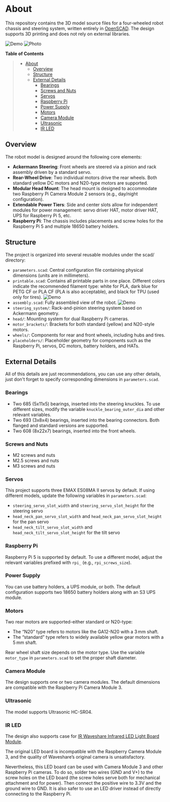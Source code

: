 # About

This repository contains the 3D model source files for a four-wheeled robot chassis and steering system, written entirely in [OpenSCAD](https://openscad.org/). The design supports 3D printing and does not rely on external libraries.

![Demo](./demo/picar-cad-demo.png)
![Photo](./demo/picar-cad-real-photo.jpg)

<!-- markdown-toc start - Don't edit this section. Run M-x markdown-toc-refresh-toc -->

**Table of Contents**

> - [About](#about)
>   - [Overview](#overview)
>   - [Structure](#structure)
>   - [External Details](#external-details)
>     - [Bearings](#bearings)
>     - [Screws and Nuts](#screws-and-nuts)
>     - [Servos](#servos)
>     - [Raspberry Pi](#raspberry-pi)
>     - [Power Supply](#power-supply)
>     - [Motors](#motors)
>     - [Camera Module](#camera-module)
>     - [Ultrasonic](#ultrasonic)
>     - [IR LED](#ir-led)

<!-- markdown-toc end -->

## Overview

The robot model is designed around the following core elements:

- **Ackermann Steering**: Front wheels are steered via a pinion and rack assembly driven by a standard servo.
- **Rear-Wheel Drive**: Two individual motors drive the rear wheels. Both standard yellow DC motors and N20-type motors are supported.
- **Modular Head Mount**: The head mount is designed to accommodate two Raspberry Pi Camera Module 2 sensors (e.g., day/night configuration).
- **Extendable Power Tiers**: Side and center slots allow for independent modules for power management: servo driver HAT, motor driver HAT, UPS for Raspberry Pi 5, etc.
- **Raspberry Pi**: The chassis includes placements and screw holes for the Raspberry Pi 5 and multiple 18650 battery holders.

## Structure

The project is organized into several reusable modules under the scad/ directory:

- `parameters.scad`: Central configuration file containing physical dimensions (units are in millimeters).
- `printable.scad`: Contains all printable parts in one place. Different colors indicate the recommended filament type: white for PLA, dark blue for PETG CF or PLA CF (PLA is also acceptable), and black for TPU (used only for tires).
  ![Demo](./demo/picar-cad-printable-plate.png)
- `assembly.scad`: Fully assembled view of the robot.
  ![Demo](./demo/picar-cad-assembly-view.gif)
- `steering_system/`: Rack-and-pinion steering system based on Ackermann geometry.
- `head/`: Mounting system for dual Raspberry Pi cameras.
- `motor_brackets/`: Brackets for both standard (yellow) and N20-style motors.
- `wheels/`: Components for rear and front wheels, including hubs and tires.
- `placeholders/`: Placeholder geometry for components such as the Raspberry Pi, servos, DC motors, battery holders, and HATs.

## External Details

All of this details are just recommendations, you can use any other details, just don't forget to specify corresponding dimensions in `parameters.scad`.

### Bearings

- Two 685 (5x11x5) bearings, inserted into the steering knuckles. To use different sizes, modify the variable `knuckle_bearing_outer_dia` and other relevant variables.
- Two 693 (3x8x4) bearings, inserted into the bearing connectors. Both flanged and standard versions are supported.
- Two 608 (8x22x7) bearings, inserted into the front wheels.

### Screws and Nuts

- M2 screws and nuts
- M2.5 screws and nuts
- M3 screws and nuts

### Servos

This project supports three EMAX ES08MA II servos by default. If using different models, update the following variables in `parameters.scad`:

- `steering_servo_slot_width` and `steering_servo_slot_height` for the steering servo
- `head_neck_pan_servo_slot_width` and `head_neck_pan_servo_slot_height` for the pan servo
- `head_neck_tilt_servo_slot_width` and `head_neck_tilt_servo_slot_height` for the tilt servo

### Raspberry Pi

Raspberry Pi 5 is supported by default. To use a different model, adjust the relevant variables prefixed with `rpi_` (e.g., `rpi_screws_size`).

### Power Supply

You can use battery holders, a UPS module, or both. The default configuration supports two 18650 battery holders along with an S3 UPS module.

### Motors

Two rear motors are supported-either standard or N20-type:

- The “N20” type refers to motors like the GA12-N20 with a 3 mm shaft.
- The “standard” type refers to widely available yellow gear motors with a 5 mm shaft.

Rear wheel shaft size depends on the motor type. Use the variable `motor_type` in `parameters.scad` to set the proper shaft diameter.

### Camera Module

The design supports one or two camera modules. The default dimensions are compatible with the Raspberry Pi Camera Module 3.

### Ultrasonic

The model supports Ultrasonic HC-SR04.

### IR LED

The design also supports case for [IR Waveshare Infrared LED Light Board Module](https://www.waveshare.com/infrared-led-board.html).

The original LED board is incompatible with the Raspberry Camera Module 3, and the quality of Waveshare’s original camera is unsatisfactory.

Nevertheless, this LED board can be used with Camera Module 3 and other Raspberry Pi cameras. To do so, solder two wires (GND and V+) to the screw holes on the LED board (the screw holes serve both for mechanical attachment and for power). Then connect the positive wire to 3.3V and the ground wire to GND. It is also safer to use an LED driver instead of directly connecting to the Raspberry Pi.
